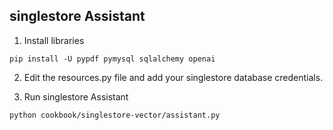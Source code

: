 ## singlestore Assistant

1. Install libraries

```shell
pip install -U pypdf pymysql sqlalchemy openai
```
2. Edit the resources.py file and add your singlestore database credentials.

3. Run singlestore Assistant

```shell
python cookbook/singlestore-vector/assistant.py
```

